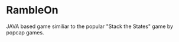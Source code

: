 RambleOn
========

JAVA based game similiar to the popular "Stack the States" game by popcap games.


